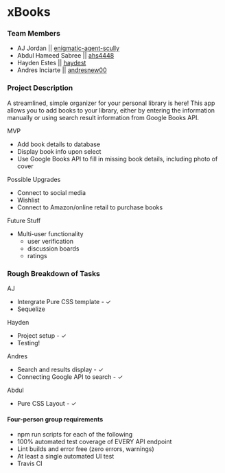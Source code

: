 # xBooks 

### Team Members

* AJ Jordan || [enigmatic-agent-scully](https://github.com/enigmatic-agent-scully)
* Abdul Hameed Sabree || [ahs4448](https://github.com/ahs4448)
* Hayden Estes || [haydest](https://github.com/haydest)
* Andres Inciarte || [andresnew00](https://github.com/andresnew00)

### Project Description
A streamlined, simple organizer for your personal library is here! This app allows you to add books to your library, either by entering the information manually or using search result information from Google Books API.

MVP
* Add book details to database
* Display book info upon select
* Use Google Books API to fill in missing book details, including photo of cover

Possible Upgrades
* Connect to social media
* Wishlist
* Connect to Amazon/online retail to purchase books

Future Stuff
* Multi-user functionality
  * user verification
  * discussion boards
  * ratings

### Rough Breakdown of Tasks

AJ 
* Intergrate Pure CSS template - ✓
* Sequelize

Hayden
* Project setup - ✓
* Testing! 

Andres
* Search and results display - ✓
* Connecting Google API to search - ✓

Abdul
* Pure CSS Layout - ✓

#### Four-person group requirements
* npm run scripts for each of the following
* 100% automated test coverage of EVERY API endpoint
* Lint builds and error free (zero errors, warnings)
* At least a single automated UI test
* Travis CI
